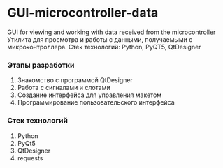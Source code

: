 # GUI-microcontroller-data
GUI for viewing and working with data received from the microcontroller  
Утилита для просмотра и работы с данными, получаемыми с микроконтроллера. Стек технологий: Python, PyQT5, QtDesigner
### Этапы разработки
1. Знакомство с программой QtDesigner
2. Работа с сигналами и слотами
3. Создание интерфейса для управления макетом
4. Программирование пользовательского интерфейса
### Стек технологий
1. Python
2. PyQt5
3. QtDesigner
4. requests